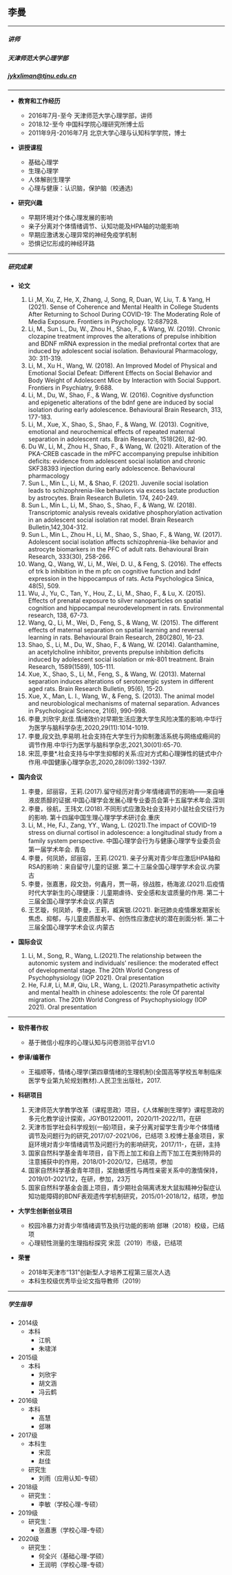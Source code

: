 ## 李曼
---
##### 讲师
##### 天津师范大学心理学部
##### jykxliman@tjnu.edu.cn

---
+ **教育和工作经历**
    + 2016年7月-至今 天津师范大学心理学部，讲师
    + 2018.12-至今  中国科学院心理研究所博士后
    + 2011年9月-2016年7月 北京大学心理与认知科学学院，博士

+ **讲授课程**
    + 基础心理学
    + 生理心理学
    + 人体解剖生理学
    + 心理与健康：认识脑，保护脑（校通选)

+ **研究兴趣**
    + 早期环境对个体心理发展的影响 
    + 亲子分离对个体情绪调节、认知功能及HPA轴的功能影响
    + 早期应激诱发心理异常的神经免疫学机制
    + 恐惧记忆形成的神经环路

---
##### 研究成果
+ **论文**
    1. Li ,M, Xu, Z, He, X, Zhang, J, Song, R, Duan, W, Liu, T. & Yang, H (2021). Sense of Coherence and Mental Health in College Students After Returning to School During COVID-19: The Moderating Role of Media Exposure. Frontiers in Psychology. 12:687928.
    2. Li, M., Sun L., Du, W., Zhou H., Shao, F., & Wang, W. (2019). Chronic clozapine treatment improves the alterations of prepulse inhibition and BDNF mRNA expression in the medial prefrontal cortex that are induced by adolescent social isolation. Behavioural Pharmacology, 30: 311-319.
    3. Li, M., Xu H., Wang, W. (2018). An Improved Model of Physical and Emotional Social Defeat: Different Effects on Social Behavior and Body Weight of Adolescent Mice by Interaction with Social Support. Frontiers in Psychiatry, 9:688.
    4. Li, M., Du, W., Shao, F., & Wang, W. (2016). Cognitive dysfunction and epigenetic alterations of the bdnf gene are induced by social isolation during early adolescence. Behavioural Brain Research, 313, 177-183.
    5. Li, M., Xue, X., Shao, S., Shao, F., & Wang, W. (2013). Cognitive, emotional and neurochemical effects of repeated maternal separation in adolescent rats. Brain Research, 1518(26), 82-90.
    6. Du W., Li, M., Zhou H., Shao, F., & Wang, W. (2021). Alteration of the PKA-CREB cascade in the mPFC accompanying prepulse inhibition deficits: evidence from adolescent social isolation and chronic SKF38393 injection during early adolescence. Behavioural pharmacology
    7. Sun L., Min L., Li, M., & Shao, F. (2021). Juvenile social isolation leads to schizophrenia-like behaviors via excess lactate production by astrocytes. Brain Research Bulletin. 174, 240-249.
    8. Sun L., Min L., Li, M., Shao, S., Shao, F., & Wang, W. (2018). Transcriptomic analysis reveals oxidative phosphorylation activation in an adolescent social isolation rat model. Brain Research Bulletin,142,304-312.
    9. Sun L., Min L., Zhou H., Li, M., Shao, S., Shao, F., & Wang, W. (2017). Adolescent social isolation affects schizophrenia-like behavior and astrocyte biomarkers in the PFC of adult rats. Behavioural Brain Research, 333(30), 258-266.
    10. Wang, Q., Wang, W., Li, M., Wei, D. U., & Feng, S. (2016). The effects of trk b inhibition in the m pfc on cognitive function and bdnf expression in the hippocampus of rats. Acta Psychologica Sinica, 48(5), 509.
    11. Wu, J., Yu, C., Tan, Y., Hou, Z., Li, M., Shao, F., & Lu, X. (2015). Effects of prenatal exposure to silver nanoparticles on spatial cognition and hippocampal neurodevelopment in rats. Environmental research, 138, 67-73.
    12. Wang, Q., Li, M., Wei, D., Feng, S., & Wang, W. (2015). The different effects of maternal separation on spatial learning and reversal learning in rats. Behavioural Brain Research, 280(280), 16-23. 
    13. Shao, S., Li, M., Du, W., Shao, F., & Wang, W. (2014). Galanthamine, an acetylcholine inhibitor, prevents prepulse inhibition deficits induced by adolescent social isolation or mk-801 treatment. Brain Research, 1589(1589), 105-111. 
    14. Xue, X., Shao, S., Li, M., Feng, S., & Wang, W. (2013). Maternal separation induces alterations of serotonergic system in different aged rats. Brain Research Bulletin, 95(6), 15-20.
    15. Xue, X., Man, L. I., Wang, W., & Feng, S. (2013). The animal model and neurobiological mechanisms of maternal separation. Advances in Psychological Science, 21(6), 990-998.
    16. 李曼,刘欣宇,赵佳.情绪效价对早期生活应激大学生风险决策的影响.中华行为医学与脑科学杂志,2020,29(11):1014-1019.
    17. 李曼,段文劲,李易明.社会支持在大学生行为抑制激活系统与网络成瘾间的调节作用.中华行为医学与脑科学杂志,2021,30(01):65-70.
    18. 宋蕊,李曼*.社会支持与中学生抑郁的关系:应对方式和心理弹性的链式中介作用.中国健康心理学杂志,2020,28(09):1392-1397.

+ **国内会议**

    1. 李曼，邱丽容，王莉.(2017).留守经历对青少年情绪调节的影响——来自唾液皮质醇的证据.中国心理学会发展心理专业委员会第十五届学术年会.深圳
    2. 李曼，徐航，王玮文.(2018).不同形式应激及社会支持对小鼠社会交往行为的影响. 第十四届中国生理心理学学术研讨会.重庆
    3. Li, M., He, FJ., Zang, YY., Wang, L. (2021).The impact of COVID-19 stress on diurnal cortisol in adolescence: a longitudinal study from a family system perspective. 中国心理学会行为与健康心理学专业委员会第一届学术年会. 青岛
    4. 李曼，何凤娇，邱丽容，王莉.(2021). 亲子分离对青少年应激后HPA轴和RSA的影响：来自留守儿童的证据. 第二十三届全国心理学学术会议.内蒙古
    5. 李曼，张嘉惠，段文劲，何鑫月，贾一萌，徐战胜，杨海波.(2021).后疫情时代大学新生的心理健康：儿童期虐待、安全感和友谊质量的作用. 第二十三届全国心理学学术会议.内蒙古
    6. 王艺璇，何凤娇，李曼，王莉，臧寅银.(2021). 新冠肺炎疫情爆发期家长焦虑、抑郁，与儿童皮质醇水平、创伤性应激症状的潜在剖面分析.  第二十三届全国心理学学术会议.内蒙古

+ **国际会议**
    1. Li, M., Song, R., Wang, L.(2021).The relationship between the autonomic system and individuals’ resilience: the moderated effect of developmental stage. The 20th World Congress of Psychophysiology (IOP 2021). Oral presentation
    2. He, FJ.#, Li, M.#, Qiu, LR., Wang, L. (2021).Parasympathetic activity and mental health in chinese adolescents: the role Of parental migration. The 20th World Congress of Psychophysiology (IOP 2021). Oral presentation

---

+ **软件著作权**
    + 基于微信小程序的心理认知与问卷测验平台V1.0

+ **参译/编著作**
    + 王福顺等，情绪心理学(第四章情绪的生理机制)(全国高等学校五年制临床医学专业第九轮规划教材).人民卫生出版社，2017.

+ **科研项目**
    1. 天津师范大学教学改革（课程思政）项目，《人体解剖生理学》课程思政的多元化教学设计探索，JGYB01220011，2020/11-2022/11，在研
    2. 天津市哲学社会科学规划(一般)项目，亲子分离对留学生青少年个体情绪调节及问题行为的研究,2017/07-2021/06，已结项
    3.校博士基金项目，家庭环境对青少年情绪调节及问题行为的影响研究，2017/11-，在研，主持
    4. 国家自然科学基金青年项目，自下而上加工和自上而下加工在类别特异的注意捕获中的作用，2018/01-2020/12，已结项，参加
    5. 国家自然科学基金青年项目，奖励敏感性与两性亲密关系中的激情保持，2019/01-2021/12，在研，参加，23万
    6. 国家自然科学基金会面上项目，青少期社会隔离诱发大鼠拟精神分裂症认知功能障碍的BDNF表观遗传学机制研究，2015/01-2018/12，结项，参加
+ **大学生创新创业项目**
    + 校园冷暴力对青少年情绪调节及执行功能的影响 郐琳（2018）校级，已结项
    + 心理韧性测量的生理指标探究 宋蕊（2019）市级，已结项

+ **荣誉**
    + 2018年天津市“131”创新型人才培养工程第三层次人选
    + 本科生校级优秀毕业论文指导教师（2019）

---

##### 学生指导
+ 2014级
    + 本科
        + 江帆
        + 朱啸洋
+ 2015级
    + 本科
        + 刘欣宇
        + 胡文涵
        + 冯云鹤
+ 2016级
    + 本科
        + 高慧
        + 郐琳
+ 2017级
    + 本科生
        + 宋蕊 
        + 赵佳
    + 研究生
        + 刘雨（应用认知-专硕）
+ 2018级
    + 研究生：
        + 李敏（学校心理-专硕）
+ 2019级
    + 研究生：
        + 张嘉惠（学校心理-专硕）
+ 2020级
    + 研究生：
        + 何全兴（基础心理-学硕）
        + 王润明（学校心理-专硕）


